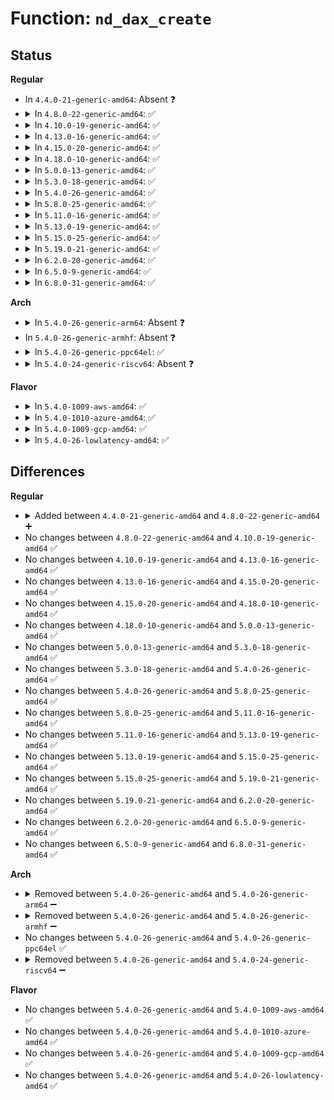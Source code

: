 # Function: <code>nd_dax_create</code>

## Status
<b>Regular</b>
<ul>
<li>
In <code>4.4.0-21-generic-amd64</code>: Absent ❓
</li>
<li>
<details>
<summary>In <code>4.8.0-22-generic-amd64</code>: ✅</summary>

```c
struct device * nd_dax_create(struct nd_region * nd_region)
```

```json
{
  "name": "nd_dax_create",
  "collision_type": "Unique Global",
  "inline_type": "No",
  "funcs": [
    {
      "addr": 18446744071585108896,
      "name": "nd_dax_create",
      "external": true,
      "loc": "drivers/nvdimm/dax_devs.c:87",
      "file": "drivers/nvdimm/dax_devs.c",
      "inline": "seen, unknown",
      "caller_inline": [],
      "caller_func": [
        "drivers/nvdimm/region.c:nd_region_probe",
        "drivers/nvdimm/namespace_devs.c:nd_region_create_dax_seed"
      ]
    }
  ],
  "symbols": [
    {
      "addr": 18446744071585108896,
      "name": "nd_dax_create",
      "section": ".text",
      "bind": "STB_GLOBAL",
      "size": 68
    }
  ]
}
```
</details>
</li>
<li>
<details>
<summary>In <code>4.10.0-19-generic-amd64</code>: ✅</summary>

```c
struct device * nd_dax_create(struct nd_region * nd_region)
```

```json
{
  "name": "nd_dax_create",
  "collision_type": "Unique Global",
  "inline_type": "No",
  "funcs": [
    {
      "addr": 18446744071585297952,
      "name": "nd_dax_create",
      "external": true,
      "loc": "drivers/nvdimm/dax_devs.c:87",
      "file": "drivers/nvdimm/dax_devs.c",
      "inline": "seen, unknown",
      "caller_inline": [],
      "caller_func": [
        "drivers/nvdimm/region.c:nd_region_probe",
        "drivers/nvdimm/namespace_devs.c:nd_region_create_dax_seed"
      ]
    }
  ],
  "symbols": [
    {
      "addr": 18446744071585297952,
      "name": "nd_dax_create",
      "section": ".text",
      "bind": "STB_GLOBAL",
      "size": 68
    }
  ]
}
```
</details>
</li>
<li>
<details>
<summary>In <code>4.13.0-16-generic-amd64</code>: ✅</summary>

```c
struct device * nd_dax_create(struct nd_region * nd_region)
```

```json
{
  "name": "nd_dax_create",
  "collision_type": "Unique Global",
  "inline_type": "No",
  "funcs": [
    {
      "addr": 18446744071585384416,
      "name": "nd_dax_create",
      "external": true,
      "loc": "drivers/nvdimm/dax_devs.c:87",
      "file": "drivers/nvdimm/dax_devs.c",
      "inline": "seen, unknown",
      "caller_inline": [],
      "caller_func": [
        "drivers/nvdimm/region.c:nd_region_probe",
        "drivers/nvdimm/namespace_devs.c:nd_region_create_dax_seed"
      ]
    }
  ],
  "symbols": [
    {
      "addr": 18446744071585384416,
      "name": "nd_dax_create",
      "section": ".text",
      "bind": "STB_GLOBAL",
      "size": 84
    }
  ]
}
```
</details>
</li>
<li>
<details>
<summary>In <code>4.15.0-20-generic-amd64</code>: ✅</summary>

```c
struct device * nd_dax_create(struct nd_region * nd_region)
```

```json
{
  "name": "nd_dax_create",
  "collision_type": "Unique Global",
  "inline_type": "No",
  "funcs": [
    {
      "addr": 18446744071585813616,
      "name": "nd_dax_create",
      "external": true,
      "loc": "drivers/nvdimm/dax_devs.c:87",
      "file": "drivers/nvdimm/dax_devs.c",
      "inline": "seen, unknown",
      "caller_inline": [],
      "caller_func": [
        "drivers/nvdimm/region.c:nd_region_probe",
        "drivers/nvdimm/namespace_devs.c:nd_region_create_dax_seed"
      ]
    }
  ],
  "symbols": [
    {
      "addr": 18446744071585813616,
      "name": "nd_dax_create",
      "section": ".text",
      "bind": "STB_GLOBAL",
      "size": 84
    }
  ]
}
```
</details>
</li>
<li>
<details>
<summary>In <code>4.18.0-10-generic-amd64</code>: ✅</summary>

```c
struct device * nd_dax_create(struct nd_region * nd_region)
```

```json
{
  "name": "nd_dax_create",
  "collision_type": "Unique Global",
  "inline_type": "No",
  "funcs": [
    {
      "addr": 18446744071586059904,
      "name": "nd_dax_create",
      "external": true,
      "loc": "drivers/nvdimm/dax_devs.c:87",
      "file": "drivers/nvdimm/dax_devs.c",
      "inline": "seen, unknown",
      "caller_inline": [],
      "caller_func": [
        "drivers/nvdimm/region.c:nd_region_probe",
        "drivers/nvdimm/namespace_devs.c:nd_region_create_dax_seed"
      ]
    }
  ],
  "symbols": [
    {
      "addr": 18446744071586059904,
      "name": "nd_dax_create",
      "section": ".text",
      "bind": "STB_GLOBAL",
      "size": 84
    }
  ]
}
```
</details>
</li>
<li>
<details>
<summary>In <code>5.0.0-13-generic-amd64</code>: ✅</summary>

```c
struct device * nd_dax_create(struct nd_region * nd_region)
```

```json
{
  "name": "nd_dax_create",
  "collision_type": "Unique Global",
  "inline_type": "No",
  "funcs": [
    {
      "addr": 18446744071586200784,
      "name": "nd_dax_create",
      "external": true,
      "loc": "drivers/nvdimm/dax_devs.c:87",
      "file": "drivers/nvdimm/dax_devs.c",
      "inline": "seen, unknown",
      "caller_inline": [],
      "caller_func": [
        "drivers/nvdimm/region.c:nd_region_probe",
        "drivers/nvdimm/namespace_devs.c:nd_region_create_dax_seed"
      ]
    }
  ],
  "symbols": [
    {
      "addr": 18446744071586200784,
      "name": "nd_dax_create",
      "section": ".text",
      "bind": "STB_GLOBAL",
      "size": 85
    }
  ]
}
```
</details>
</li>
<li>
<details>
<summary>In <code>5.3.0-18-generic-amd64</code>: ✅</summary>

```c
struct device * nd_dax_create(struct nd_region * nd_region)
```

```json
{
  "name": "nd_dax_create",
  "collision_type": "Unique Global",
  "inline_type": "No",
  "funcs": [
    {
      "addr": 18446744071586437392,
      "name": "nd_dax_create",
      "external": true,
      "loc": "drivers/nvdimm/dax_devs.c:79",
      "file": "drivers/nvdimm/dax_devs.c",
      "inline": "seen, unknown",
      "caller_inline": [],
      "caller_func": [
        "drivers/nvdimm/region.c:nd_region_probe",
        "drivers/nvdimm/namespace_devs.c:nd_region_create_dax_seed"
      ]
    }
  ],
  "symbols": [
    {
      "addr": 18446744071586437392,
      "name": "nd_dax_create",
      "section": ".text",
      "bind": "STB_GLOBAL",
      "size": 89
    }
  ]
}
```
</details>
</li>
<li>
<details>
<summary>In <code>5.4.0-26-generic-amd64</code>: ✅</summary>

```c
struct device * nd_dax_create(struct nd_region * nd_region)
```

```json
{
  "name": "nd_dax_create",
  "collision_type": "Unique Global",
  "inline_type": "No",
  "funcs": [
    {
      "addr": 18446744071586584384,
      "name": "nd_dax_create",
      "external": true,
      "loc": "drivers/nvdimm/dax_devs.c:79",
      "file": "drivers/nvdimm/dax_devs.c",
      "inline": "seen, unknown",
      "caller_inline": [],
      "caller_func": [
        "drivers/nvdimm/region.c:nd_region_probe",
        "drivers/nvdimm/namespace_devs.c:nd_region_create_dax_seed"
      ]
    }
  ],
  "symbols": [
    {
      "addr": 18446744071586584384,
      "name": "nd_dax_create",
      "section": ".text",
      "bind": "STB_GLOBAL",
      "size": 89
    }
  ]
}
```
</details>
</li>
<li>
<details>
<summary>In <code>5.8.0-25-generic-amd64</code>: ✅</summary>

```c
struct device * nd_dax_create(struct nd_region * nd_region)
```

```json
{
  "name": "nd_dax_create",
  "collision_type": "Unique Global",
  "inline_type": "No",
  "funcs": [
    {
      "addr": 18446744071587369936,
      "name": "nd_dax_create",
      "external": true,
      "loc": "drivers/nvdimm/dax_devs.c:72",
      "file": "drivers/nvdimm/dax_devs.c",
      "inline": "seen, unknown",
      "caller_inline": [],
      "caller_func": [
        "drivers/nvdimm/region.c:nd_region_probe",
        "drivers/nvdimm/namespace_devs.c:nd_region_create_dax_seed"
      ]
    }
  ],
  "symbols": [
    {
      "addr": 18446744071587369936,
      "name": "nd_dax_create",
      "section": ".text",
      "bind": "STB_GLOBAL",
      "size": 93
    }
  ]
}
```
</details>
</li>
<li>
<details>
<summary>In <code>5.11.0-16-generic-amd64</code>: ✅</summary>

```c
struct device * nd_dax_create(struct nd_region * nd_region)
```

```json
{
  "name": "nd_dax_create",
  "collision_type": "Unique Global",
  "inline_type": "No",
  "funcs": [
    {
      "addr": 18446744071587430624,
      "name": "nd_dax_create",
      "external": true,
      "loc": "drivers/nvdimm/dax_devs.c:72",
      "file": "drivers/nvdimm/dax_devs.c",
      "inline": "seen, unknown",
      "caller_inline": [],
      "caller_func": [
        "drivers/nvdimm/region.c:nd_region_probe",
        "drivers/nvdimm/namespace_devs.c:nd_region_create_dax_seed"
      ]
    }
  ],
  "symbols": [
    {
      "addr": 18446744071587430624,
      "name": "nd_dax_create",
      "section": ".text",
      "bind": "STB_GLOBAL",
      "size": 93
    }
  ]
}
```
</details>
</li>
<li>
<details>
<summary>In <code>5.13.0-19-generic-amd64</code>: ✅</summary>

```c
struct device * nd_dax_create(struct nd_region * nd_region)
```

```json
{
  "name": "nd_dax_create",
  "collision_type": "Unique Global",
  "inline_type": "No",
  "funcs": [
    {
      "addr": 18446744071587312496,
      "name": "nd_dax_create",
      "external": true,
      "loc": "drivers/nvdimm/dax_devs.c:72",
      "file": "drivers/nvdimm/dax_devs.c",
      "inline": "seen, unknown",
      "caller_inline": [],
      "caller_func": [
        "drivers/nvdimm/region.c:nd_region_probe",
        "drivers/nvdimm/namespace_devs.c:nd_region_create_dax_seed"
      ]
    }
  ],
  "symbols": [
    {
      "addr": 18446744071587312496,
      "name": "nd_dax_create",
      "section": ".text",
      "bind": "STB_GLOBAL",
      "size": 93
    }
  ]
}
```
</details>
</li>
<li>
<details>
<summary>In <code>5.15.0-25-generic-amd64</code>: ✅</summary>

```c
struct device * nd_dax_create(struct nd_region * nd_region)
```

```json
{
  "name": "nd_dax_create",
  "collision_type": "Unique Global",
  "inline_type": "No",
  "funcs": [
    {
      "addr": 18446744071587879360,
      "name": "nd_dax_create",
      "external": true,
      "loc": "drivers/nvdimm/dax_devs.c:72",
      "file": "drivers/nvdimm/dax_devs.c",
      "inline": "seen, unknown",
      "caller_inline": [],
      "caller_func": [
        "drivers/nvdimm/region.c:nd_region_probe",
        "drivers/nvdimm/namespace_devs.c:nd_region_create_dax_seed"
      ]
    }
  ],
  "symbols": [
    {
      "addr": 18446744071587879360,
      "name": "nd_dax_create",
      "section": ".text",
      "bind": "STB_GLOBAL",
      "size": 93
    }
  ]
}
```
</details>
</li>
<li>
<details>
<summary>In <code>5.19.0-21-generic-amd64</code>: ✅</summary>

```c
struct device * nd_dax_create(struct nd_region * nd_region)
```

```json
{
  "name": "nd_dax_create",
  "collision_type": "Unique Global",
  "inline_type": "No",
  "funcs": [
    {
      "addr": 18446744071589229520,
      "name": "nd_dax_create",
      "external": true,
      "loc": "drivers/nvdimm/dax_devs.c:72",
      "file": "drivers/nvdimm/dax_devs.c",
      "inline": "seen, unknown",
      "caller_inline": [],
      "caller_func": [
        "drivers/nvdimm/region.c:nd_region_probe",
        "drivers/nvdimm/namespace_devs.c:nd_region_create_dax_seed"
      ]
    }
  ],
  "symbols": [
    {
      "addr": 18446744071589229520,
      "name": "nd_dax_create",
      "section": ".text",
      "bind": "STB_GLOBAL",
      "size": 107
    }
  ]
}
```
</details>
</li>
<li>
<details>
<summary>In <code>6.2.0-20-generic-amd64</code>: ✅</summary>

```c
struct device * nd_dax_create(struct nd_region * nd_region)
```

```json
{
  "name": "nd_dax_create",
  "collision_type": "Unique Global",
  "inline_type": "No",
  "funcs": [
    {
      "addr": 18446744071590786528,
      "name": "nd_dax_create",
      "external": true,
      "loc": "drivers/nvdimm/dax_devs.c:72",
      "file": "drivers/nvdimm/dax_devs.c",
      "inline": "seen, unknown",
      "caller_inline": [],
      "caller_func": [
        "drivers/nvdimm/region.c:nd_region_probe",
        "drivers/nvdimm/namespace_devs.c:nd_region_create_dax_seed"
      ]
    }
  ],
  "symbols": [
    {
      "addr": 18446744071590786528,
      "name": "nd_dax_create",
      "section": ".text",
      "bind": "STB_GLOBAL",
      "size": 107
    }
  ]
}
```
</details>
</li>
<li>
<details>
<summary>In <code>6.5.0-9-generic-amd64</code>: ✅</summary>

```c
struct device * nd_dax_create(struct nd_region * nd_region)
```

```json
{
  "name": "nd_dax_create",
  "collision_type": "Unique Global",
  "inline_type": "No",
  "funcs": [
    {
      "addr": 18446744071591128032,
      "name": "nd_dax_create",
      "external": true,
      "loc": "drivers/nvdimm/dax_devs.c:72",
      "file": "drivers/nvdimm/dax_devs.c",
      "inline": "seen, unknown",
      "caller_inline": [],
      "caller_func": [
        "drivers/nvdimm/region.c:nd_region_probe",
        "drivers/nvdimm/namespace_devs.c:nd_region_create_dax_seed"
      ]
    }
  ],
  "symbols": [
    {
      "addr": 18446744071591128032,
      "name": "nd_dax_create",
      "section": ".text",
      "bind": "STB_GLOBAL",
      "size": 107
    }
  ]
}
```
</details>
</li>
<li>
<details>
<summary>In <code>6.8.0-31-generic-amd64</code>: ✅</summary>

```c
struct device * nd_dax_create(struct nd_region * nd_region)
```

```json
{
  "name": "nd_dax_create",
  "collision_type": "Unique Global",
  "inline_type": "No",
  "funcs": [
    {
      "addr": 18446744071591473712,
      "name": "nd_dax_create",
      "external": true,
      "loc": "drivers/nvdimm/dax_devs.c:72",
      "file": "drivers/nvdimm/dax_devs.c",
      "inline": "seen, unknown",
      "caller_inline": [],
      "caller_func": [
        "drivers/nvdimm/region.c:nd_region_probe",
        "drivers/nvdimm/namespace_devs.c:nd_region_create_dax_seed"
      ]
    }
  ],
  "symbols": [
    {
      "addr": 18446744071591473712,
      "name": "nd_dax_create",
      "section": ".text",
      "bind": "STB_GLOBAL",
      "size": 107
    }
  ]
}
```
</details>
</li>
</ul>
<b>Arch</b>
<ul>
<li>
<details>
<summary>In <code>5.4.0-26-generic-arm64</code>: Absent ❓</summary>

```json
{
  "name": "nd_dax_create",
  "collision_type": "Static Duplication",
  "inline_type": "Full",
  "funcs": [
    {
      "addr": 0,
      "name": "nd_dax_create",
      "external": false,
      "loc": "drivers/nvdimm/nd.h:341",
      "file": "drivers/nvdimm/region.c",
      "inline": "declared, inlined",
      "caller_inline": [],
      "caller_func": []
    },
    {
      "addr": 0,
      "name": "nd_dax_create",
      "external": false,
      "loc": "drivers/nvdimm/nd.h:341",
      "file": "drivers/nvdimm/namespace_devs.c",
      "inline": "declared, inlined",
      "caller_inline": [],
      "caller_func": []
    }
  ],
  "symbols": []
}
```
</details>
</li>
<li>
In <code>5.4.0-26-generic-armhf</code>: Absent ❓
</li>
<li>
<details>
<summary>In <code>5.4.0-26-generic-ppc64el</code>: ✅</summary>

```c
struct device * nd_dax_create(struct nd_region * nd_region)
```

```json
{
  "name": "nd_dax_create",
  "collision_type": "Unique Global",
  "inline_type": "No",
  "funcs": [
    {
      "addr": 13835058055292743984,
      "name": "nd_dax_create",
      "external": true,
      "loc": "drivers/nvdimm/dax_devs.c:79",
      "file": "drivers/nvdimm/dax_devs.c",
      "inline": "seen, unknown",
      "caller_inline": [],
      "caller_func": [
        "drivers/nvdimm/region.c:nd_region_probe",
        "drivers/nvdimm/namespace_devs.c:nd_region_create_dax_seed"
      ]
    }
  ],
  "symbols": [
    {
      "addr": 13835058055292743984,
      "name": "nd_dax_create",
      "section": ".text",
      "bind": "STB_GLOBAL",
      "size": 176
    }
  ]
}
```
</details>
</li>
<li>
<details>
<summary>In <code>5.4.0-24-generic-riscv64</code>: Absent ❓</summary>

```json
{
  "name": "nd_dax_create",
  "collision_type": "Static Duplication",
  "inline_type": "Full",
  "funcs": [
    {
      "addr": 0,
      "name": "nd_dax_create",
      "external": false,
      "loc": "drivers/nvdimm/nd.h:341",
      "file": "drivers/nvdimm/region.c",
      "inline": "declared, inlined",
      "caller_inline": [],
      "caller_func": []
    },
    {
      "addr": 0,
      "name": "nd_dax_create",
      "external": false,
      "loc": "drivers/nvdimm/nd.h:341",
      "file": "drivers/nvdimm/namespace_devs.c",
      "inline": "declared, inlined",
      "caller_inline": [],
      "caller_func": []
    }
  ],
  "symbols": []
}
```
</details>
</li>
</ul>
<b>Flavor</b>
<ul>
<li>
<details>
<summary>In <code>5.4.0-1009-aws-amd64</code>: ✅</summary>

```c
struct device * nd_dax_create(struct nd_region * nd_region)
```

```json
{
  "name": "nd_dax_create",
  "collision_type": "Unique Global",
  "inline_type": "No",
  "funcs": [
    {
      "addr": 18446744071586274864,
      "name": "nd_dax_create",
      "external": true,
      "loc": "drivers/nvdimm/dax_devs.c:79",
      "file": "drivers/nvdimm/dax_devs.c",
      "inline": "seen, unknown",
      "caller_inline": [],
      "caller_func": [
        "drivers/nvdimm/region.c:nd_region_probe",
        "drivers/nvdimm/namespace_devs.c:nd_region_create_dax_seed"
      ]
    }
  ],
  "symbols": [
    {
      "addr": 18446744071586274864,
      "name": "nd_dax_create",
      "section": ".text",
      "bind": "STB_GLOBAL",
      "size": 89
    }
  ]
}
```
</details>
</li>
<li>
<details>
<summary>In <code>5.4.0-1010-azure-amd64</code>: ✅</summary>

```c
struct device * nd_dax_create(struct nd_region * nd_region)
```

```json
{
  "name": "nd_dax_create",
  "collision_type": "Unique Global",
  "inline_type": "No",
  "funcs": [
    {
      "addr": 18446744071586093232,
      "name": "nd_dax_create",
      "external": true,
      "loc": "drivers/nvdimm/dax_devs.c:79",
      "file": "drivers/nvdimm/dax_devs.c",
      "inline": "seen, unknown",
      "caller_inline": [],
      "caller_func": [
        "drivers/nvdimm/region.c:nd_region_probe",
        "drivers/nvdimm/namespace_devs.c:nd_region_create_dax_seed"
      ]
    }
  ],
  "symbols": [
    {
      "addr": 18446744071586093232,
      "name": "nd_dax_create",
      "section": ".text",
      "bind": "STB_GLOBAL",
      "size": 89
    }
  ]
}
```
</details>
</li>
<li>
<details>
<summary>In <code>5.4.0-1009-gcp-amd64</code>: ✅</summary>

```c
struct device * nd_dax_create(struct nd_region * nd_region)
```

```json
{
  "name": "nd_dax_create",
  "collision_type": "Unique Global",
  "inline_type": "No",
  "funcs": [
    {
      "addr": 18446744071586532352,
      "name": "nd_dax_create",
      "external": true,
      "loc": "drivers/nvdimm/dax_devs.c:79",
      "file": "drivers/nvdimm/dax_devs.c",
      "inline": "seen, unknown",
      "caller_inline": [],
      "caller_func": [
        "drivers/nvdimm/region.c:nd_region_probe",
        "drivers/nvdimm/namespace_devs.c:nd_region_create_dax_seed"
      ]
    }
  ],
  "symbols": [
    {
      "addr": 18446744071586532352,
      "name": "nd_dax_create",
      "section": ".text",
      "bind": "STB_GLOBAL",
      "size": 89
    }
  ]
}
```
</details>
</li>
<li>
<details>
<summary>In <code>5.4.0-26-lowlatency-amd64</code>: ✅</summary>

```c
struct device * nd_dax_create(struct nd_region * nd_region)
```

```json
{
  "name": "nd_dax_create",
  "collision_type": "Unique Global",
  "inline_type": "No",
  "funcs": [
    {
      "addr": 18446744071586644080,
      "name": "nd_dax_create",
      "external": true,
      "loc": "drivers/nvdimm/dax_devs.c:79",
      "file": "drivers/nvdimm/dax_devs.c",
      "inline": "seen, unknown",
      "caller_inline": [],
      "caller_func": [
        "drivers/nvdimm/region.c:nd_region_probe",
        "drivers/nvdimm/namespace_devs.c:nd_region_create_dax_seed"
      ]
    }
  ],
  "symbols": [
    {
      "addr": 18446744071586644080,
      "name": "nd_dax_create",
      "section": ".text",
      "bind": "STB_GLOBAL",
      "size": 89
    }
  ]
}
```
</details>
</li>
</ul>

## Differences
<b>Regular</b>
<ul>
<li>
<details>
<summary>Added between <code>4.4.0-21-generic-amd64</code> and <code>4.8.0-22-generic-amd64</code> ➕</summary>

```c
struct device * nd_dax_create(struct nd_region * nd_region)
```
</details>
</li>
<li>
No changes between <code>4.8.0-22-generic-amd64</code> and <code>4.10.0-19-generic-amd64</code> ✅
</li>
<li>
No changes between <code>4.10.0-19-generic-amd64</code> and <code>4.13.0-16-generic-amd64</code> ✅
</li>
<li>
No changes between <code>4.13.0-16-generic-amd64</code> and <code>4.15.0-20-generic-amd64</code> ✅
</li>
<li>
No changes between <code>4.15.0-20-generic-amd64</code> and <code>4.18.0-10-generic-amd64</code> ✅
</li>
<li>
No changes between <code>4.18.0-10-generic-amd64</code> and <code>5.0.0-13-generic-amd64</code> ✅
</li>
<li>
No changes between <code>5.0.0-13-generic-amd64</code> and <code>5.3.0-18-generic-amd64</code> ✅
</li>
<li>
No changes between <code>5.3.0-18-generic-amd64</code> and <code>5.4.0-26-generic-amd64</code> ✅
</li>
<li>
No changes between <code>5.4.0-26-generic-amd64</code> and <code>5.8.0-25-generic-amd64</code> ✅
</li>
<li>
No changes between <code>5.8.0-25-generic-amd64</code> and <code>5.11.0-16-generic-amd64</code> ✅
</li>
<li>
No changes between <code>5.11.0-16-generic-amd64</code> and <code>5.13.0-19-generic-amd64</code> ✅
</li>
<li>
No changes between <code>5.13.0-19-generic-amd64</code> and <code>5.15.0-25-generic-amd64</code> ✅
</li>
<li>
No changes between <code>5.15.0-25-generic-amd64</code> and <code>5.19.0-21-generic-amd64</code> ✅
</li>
<li>
No changes between <code>5.19.0-21-generic-amd64</code> and <code>6.2.0-20-generic-amd64</code> ✅
</li>
<li>
No changes between <code>6.2.0-20-generic-amd64</code> and <code>6.5.0-9-generic-amd64</code> ✅
</li>
<li>
No changes between <code>6.5.0-9-generic-amd64</code> and <code>6.8.0-31-generic-amd64</code> ✅
</li>
</ul>
<b>Arch</b>
<ul>
<li>
<details>
<summary>Removed between <code>5.4.0-26-generic-amd64</code> and <code>5.4.0-26-generic-arm64</code> ➖</summary>

```c
struct device * nd_dax_create(struct nd_region * nd_region)
```
</details>
</li>
<li>
<details>
<summary>Removed between <code>5.4.0-26-generic-amd64</code> and <code>5.4.0-26-generic-armhf</code> ➖</summary>

```c
struct device * nd_dax_create(struct nd_region * nd_region)
```
</details>
</li>
<li>
No changes between <code>5.4.0-26-generic-amd64</code> and <code>5.4.0-26-generic-ppc64el</code> ✅
</li>
<li>
<details>
<summary>Removed between <code>5.4.0-26-generic-amd64</code> and <code>5.4.0-24-generic-riscv64</code> ➖</summary>

```c
struct device * nd_dax_create(struct nd_region * nd_region)
```
</details>
</li>
</ul>
<b>Flavor</b>
<ul>
<li>
No changes between <code>5.4.0-26-generic-amd64</code> and <code>5.4.0-1009-aws-amd64</code> ✅
</li>
<li>
No changes between <code>5.4.0-26-generic-amd64</code> and <code>5.4.0-1010-azure-amd64</code> ✅
</li>
<li>
No changes between <code>5.4.0-26-generic-amd64</code> and <code>5.4.0-1009-gcp-amd64</code> ✅
</li>
<li>
No changes between <code>5.4.0-26-generic-amd64</code> and <code>5.4.0-26-lowlatency-amd64</code> ✅
</li>
</ul>
